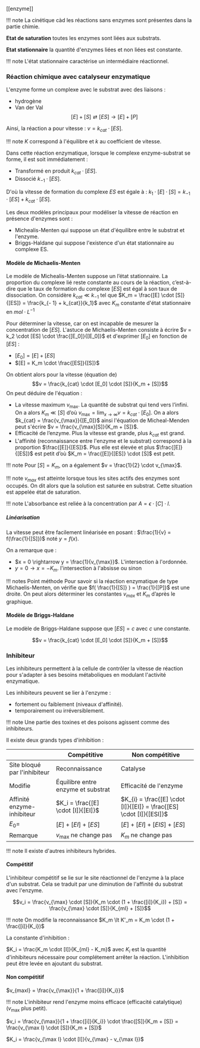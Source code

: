 [[enzyme]]

!!! note
	La cinétique càd les réactions sans enzymes sont présentes dans la partie chimie.

__Etat de saturation__ toutes les enzymes sont liées aux substrats.

__Etat stationnaire__ la quantité d'enzymes liées et non liées est constante.

!!! note
	L'état stationnaire caractérise un intermédiaire réactionnel.

### Réaction chimique avec catalyseur enzymatique

L'enzyme forme un complexe avec le substrat avec des liaisons :

* hydrogène
* Van der Val
$$[E] + [S] \rightleftarrows [ES] \rightarrow [E] + [P]$$

Ainsi, la réaction a pour vitesse : $v = k_{cat} \cdot [ES]$.

!!! note
	$K$ correspond à l'équilibre et $k$ au coefficient de vitesse.

Dans cette réaction enzymatique, lorsque le complexe enzyme-substrat se forme, il est soit immédiatement :

* Transformé en produit $k_{cat} \cdot [ES]$.
* Dissocié $k_{- 1} \cdot [ES]$.

D'où la vitesse de formation du complexe $ES$ est égale à : $k_1 \cdot [E] \cdot [S] = k_{- 1} \cdot [ES] + k_{cat} \cdot [ES]$.

Les deux modèles principaux pour modéliser la vitesse de réaction en présence d'enzymes sont :

* Michealis-Menten qui suppose un état d'équilibre entre le substrat et l'enzyme.
* Briggs-Haldane qui suppose l'existence d'un état stationnaire au complexe ES.

#### Modèle de Michaelis-Menten

Le modèle de Michealis-Menten suppose un l’état stationnaire. La proportion du complexe lié reste constante au cours de la réaction, c’est-à-dire que le taux de formation du complexe $[ES]$ est égal à son taux de dissociation.
On considère $k_{cat} \ll k_{-1}$ tel que $K_m = \frac{[E] \cdot [S]}{[ES]} = \frac{k_{- 1} + k_{cat}}{k_1}$ avec $K_m$ constante d'état stationnaire en $mol \cdot L^{-1}$

Pour déterminer la vitesse, car on est incapable de mesurer la concentration de $[ES]$. L'astuce de Michaelis-Menten consiste à écrire $v = k_2 \cdot [ES] \cdot \frac{[E_0]}{[E_0]}$ et d'exprimer $[E_0]$ en fonction de $[ES]$ :

* $[E_0] = [E] + [ES]$
* $[E] = K_m \cdot \frac{[ES]}{[S]}$

On obtient alors pour la vitesse (équation de)
$$v = \frac{k_{cat} \cdot [E_0] \cdot [S]}{K_m + [S]}$$
On peut déduire de l'équation :

* La vitesse maximum $v_{\max}$. La quantité de substrat qui tend vers l’infini. On a alors $K_m \ll [S]$ d’où $v_{\max} = \lim_{x \to \infty} {v} = k_{cat} \cdot [E_0]$. On a alors $k_{cat} = \frac{v_{\max}}{[E_0]}$ ainsi l'équation de Micheal-Menden peut s'écrire $v = \frac{v_{\max}[S]}{K_m + [S]}$.
* Efficacité de l’enzyme. Plus la vitesse est grande, plus $k_{cat}$ est grand.
* L'affinité (reconnaissance entre l'enzyme et le substrat) correspond à la proportion $\frac{[E]}{[ES]}$. Plus elle est élevée et plus $\frac{[E]}{[ES]}$ est petit d’où $K_m = \frac{[E]}{[ES]} \cdot [S]$ est petit.

!!! note
	Pour $[S] = K_m$, on a également $v = \frac{1}{2} \cdot v_{\max}$.

!!! note
	$v_{max}$ est atteinte lorsque tous les sites actifs des enzymes sont occupés. On dit alors que la solution est saturée en substrat. Cette situation est appelée état de saturation.

!!! note
	L'absorbance est reliée à la concentration par $A = \epsilon \cdot [C] \cdot l$.

##### Linéarisation

La vitesse peut être facilement linéarisée en posant : $\frac{1}{v} = f(\frac{1}{[S]})$ noté $y = f(x)$.

On a remarque que :

* $x = 0 \rightarrow y = \frac{1}{v_{\max}}$. L'intersection à l'ordonnée.
* $y = 0 \rightarrow x = - K_m$. l'intersection à l'absisse ou sinon 

!!! notes Point méthode
	Pour savoir si la réaction enzymatique de type Michaelis-Menten, on vérifie que $f( \frac{1}{[S]} ) = \frac{1}{[P]}$ est une droite.
	On peut alors déterminer les constantes $v_{max}$ et $K_m$ d’après le graphique.
#### Modèle de Briggs-Haldane

Le modèle de Briggs-Haldane suppose que $[ES] = c$ avec $c$ une constante.

$$v = \frac{k_{cat} \cdot [E_0] \cdot [S]}{K_m + [S]}$$
### Inhibiteur

Les inhibiteurs permettent à la cellule de contrôler la vitesse de réaction pour s'adapter à ses besoins métaboliques en modulant l'activité enzymatique.

Les inhibiteurs peuvent se lier à l'enzyme :

* fortement ou faiblement (niveaux d'affinité).
* temporairement ou irréversiblement.

!!! note
	Une partie des toxines et des poisons agissent comme des inhibiteurs.

Il existe deux grands types d'inhibition :

|                              | Compétitive                        | Non compétitive                                                     |
| ---------------------------- | ---------------------------------- | ------------------------------------------------------------------- |
| Site bloqué par l'inhibiteur | Reconnaissance                     | Catalyse                                                            |
| Modifie                      | Équilibre entre enzyme et substrat | Efficacité de l'enzyme                                              |
| Affinité enzyme-inhibiteur   | $K_i = \frac{[E] \cdot [I]}{[EI]}$ | $K_{i} = \frac{[E] \cdot [I]}{[EI]} = \frac{[ES] \cdot [I]}{[ESI]}$ |
| $E_{0} =$                    | $[E] + [EI] + [ES]$                | $[E] + [EI] + [EIS] + [ES]$                                         |
| Remarque                     | $v_{\max}$ ne change pas           | $K_m$ ne change pas                                                 |

!!! note
	Il existe d'autres inhibiteurs hybrides.
#### Compétitif

L'inhibiteur compétitif se lie sur le site réactionnel de l'enzyme à la place d'un substrat. Cela se traduit par une diminution de l'affinité du substrat avec l'enzyme.

$$v_i = \frac{v_{\max} \cdot [S]}{K_m \cdot (1 + \frac{[i]}{K_i}) + [S]} = \frac{v_{\max} \cdot [S]}{K_{mI} + [S]}$$

!!! note
	On modifie la reconnaissance $K_m \lt K'_m = K_m \cdot (1 + \frac{[i]}{K_i})$

La constante d'inhibition :

$K_i = \frac{K_m \cdot [I]}{K_{mI} - K_m}$ avec $K_i$ est la quantité d'inhibiteurs nécessaire pour complétement arrêter la réaction. L'inhibition peut être levée en ajoutant du substrat.
#### Non compétitif

$v_{maxI} = \frac{v_{\max}}{1 + \frac{[i]}{K_i}}$

!!! note
	L'inhibiteur rend l'enzyme moins efficace (efficacité catalytique) ($v_{\max}$ plus petit).

$v_i = \frac{v_{\max}}{1 + \frac{[i]}{K_i}} \cdot \frac{[S]}{K_m + [S]} = \frac{v_{\max I} \cdot [S]}{K_m + [S]}$

$K_i = \frac{v_{\max I} \cdot [I]}{v_{\max} - v_{\max I}}$

